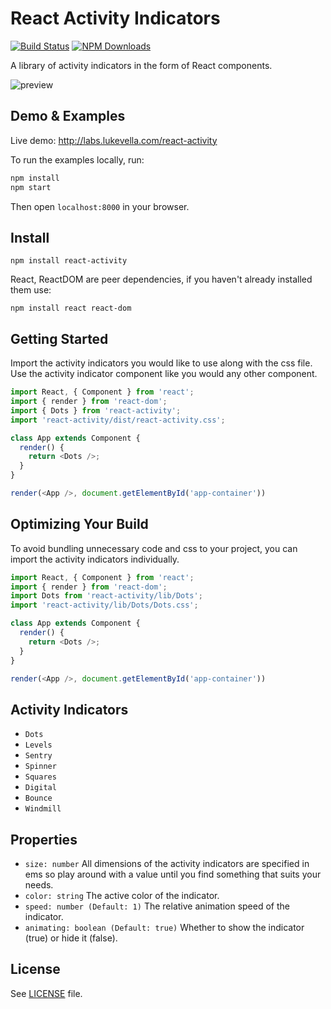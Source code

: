 # React Activity Indicators

[![Build Status](https://travis-ci.org/lukevella/react-activity.svg)](https://travis-ci.org/lukevella/react-activity)
[![NPM Downloads](https://img.shields.io/npm/dm/react-activity.svg)](https://www.npmjs.com/package/react-activity)

A library of activity indicators in the form of React components.

![preview](https://user-images.githubusercontent.com/676849/37826344-579320d0-2e93-11e8-8f01-faa09385bf64.gif)

## Demo & Examples

Live demo: http://labs.lukevella.com/react-activity

To run the examples locally, run:

```bash
npm install
npm start
```

Then open `localhost:8000` in your browser.

## Install

```
npm install react-activity
```

React, ReactDOM are peer dependencies, if you haven't already installed them use:

```
npm install react react-dom
```

## Getting Started

Import the activity indicators you would like to use along with the css file. Use the activity indicator component like you would any other component.

```js
import React, { Component } from 'react';
import { render } from 'react-dom';
import { Dots } from 'react-activity';
import 'react-activity/dist/react-activity.css';

class App extends Component {
  render() {
    return <Dots />;
  }
}

render(<App />, document.getElementById('app-container'))
```

## Optimizing Your Build

To avoid bundling unnecessary code and css to your project, you can import the
activity indicators individually.

```js
import React, { Component } from 'react';
import { render } from 'react-dom';
import Dots from 'react-activity/lib/Dots';
import 'react-activity/lib/Dots/Dots.css';

class App extends Component {
  render() {
    return <Dots />;
  }
}

render(<App />, document.getElementById('app-container'))
```

## Activity Indicators

* `Dots`
* `Levels`
* `Sentry`
* `Spinner`
* `Squares`
* `Digital`
* `Bounce`
* `Windmill`

## Properties

* `size: number` All dimensions of the activity indicators are
specified in ems so play around with a value until you find something that
suits your needs.
* `color: string` The active color of the indicator.
* `speed: number (Default: 1)` The relative animation speed of the indicator.
* `animating: boolean (Default: true)` Whether to show the indicator (true) or hide it (false).

## License

See [LICENSE](https://github.com/lukevella/react-activity/blob/gh-pages/LICENSE) file.
